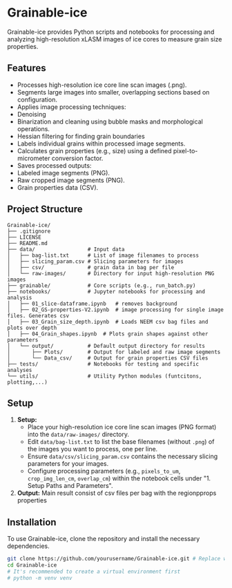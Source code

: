 # Grainable-ice

Grainable-ice provides Python scripts and notebooks for processing and analyzing high-resolution xLASM images of ice cores to measure grain size properties.

## Features

* Processes high-resolution ice core line scan images (.png).
* Segments large images into smaller, overlapping sections based on configuration.
* Applies image processing techniques:
* Denoising
* Binarization and cleaning using bubble masks and morphological operations.
* Hessian filtering for finding grain boundaries
* Labels individual grains within processed image segments.
* Calculates grain properties (e.g., size) using a defined pixel-to-micrometer conversion factor.
* Saves processed outputs:
* Labeled image segments (PNG).
* Raw cropped image segments (PNG).
* Grain properties data (CSV).

## Project Structure

```
Grainable-ice/
├── .gitignore
├── LICENSE
├── README.md
├── data/                 # Input data
│   ├── bag-list.txt      # List of image filenames to process
│   ├── slicing_param.csv # Slicing parameters for images
│   ├── csv/              # grain data in bag per file
│   └── raw-images/       # Directory for input high-resolution PNG images
├── grainable/            # Core scripts (e.g., run_batch.py)
├── notebooks/            # Jupyter notebooks for processing and analysis
│   ├── 01_slice-dataframe.ipynb   # removes background
│   ├── 02_GS-properties-V2.ipynb  # image processing for single image files. Generates csv
│   ├── 03_Grain_size_depth.ipynb  # Loads NEEM csv bag files and plots over depth
│   ├── 04_Grain_shapes.ipynb  # Plots grain shapes against other parameters
│   └── output/           # Default output directory for results
│       ├── Plots/        # Output for labeled and raw image segments
│       └── Data_csv/     # Output for grain properties CSV files
├── tests/                # Notebooks for testing and specific analyses
└── utils/                # Utility Python modules (funtcitons, plotting,...)
```

## Setup

1.  **Setup:**
    *   Place your high-resolution ice core line scan images (PNG format) into the `data/raw-images/` directory.
    *   Edit `data/bag-list.txt` to list the base filenames (without `.png`) of the images you want to process, one per line.
    *   Ensure `data/csv/slicing_param.csv` contains the necessary slicing parameters for your images.
    *   Configure processing parameters (e.g., `pixels_to_um`, `crop_img_len_cm`, `overlap_cm`) within the notebook cells under "1. Setup Paths and Parameters".
2.  **Output:** Main result consist of csv files per bag with the regionpprops properties

## Installation

To use Grainable-ice, clone the repository and install the necessary dependencies.

```bash
git clone https://github.com/yourusername/Grainable-ice.git # Replace with your actual repo URL
cd Grainable-ice
# It's recommended to create a virtual environment first
# python -m venv venv

```